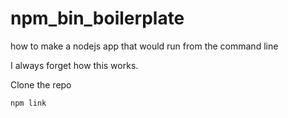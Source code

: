 # npm_bin_boilerplate
how to make a nodejs app that would run from the command line


I always forget how this works.

Clone the repo

`npm link`
